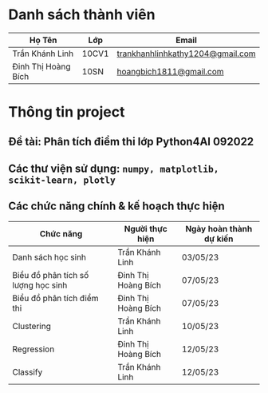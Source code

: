 # Danh sách thành viên
Họ Tên|Lớp|Email
-|-|-
Trần Khánh Linh|10CV1|trankhanhlinhkathy1204@gmail.com
Đinh Thị Hoàng Bích|10SN|hoangbich1811@gmail.com

# Thông tin project
## Đề tài: Phân tích điểm thi lớp Python4AI 092022
## Các thư viện sử dụng: `numpy, matplotlib, scikit-learn, plotly`

## Các chức năng chính & kế hoạch thực hiện

Chức năng|Người thực hiện|Ngày hoàn thành dự kiến
-|-|-
Danh sách học sinh|Trần Khánh Linh|03/05/23
Biểu đồ phân tích số lượng học sinh|Đinh Thị Hoàng Bích|07/05/23
Biểu đồ phân tích điểm thi|Đinh Thị Hoàng Bích|07/05/23
Clustering|Trần Khánh Linh|10/05/23
Regression|Đinh Thị Hoàng Bích|12/05/23
Classify|Trần Khánh Linh|12/05/23
